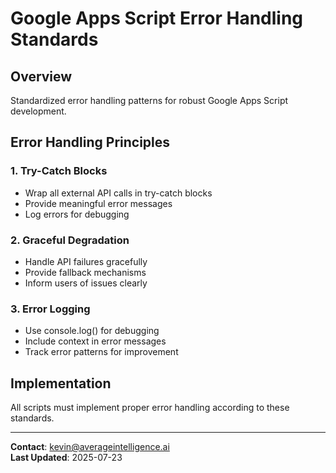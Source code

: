 # Google Apps Script Error Handling Standards

## Overview
Standardized error handling patterns for robust Google Apps Script development.

## Error Handling Principles

### 1. Try-Catch Blocks
- Wrap all external API calls in try-catch blocks
- Provide meaningful error messages
- Log errors for debugging

### 2. Graceful Degradation
- Handle API failures gracefully
- Provide fallback mechanisms
- Inform users of issues clearly

### 3. Error Logging
- Use console.log() for debugging
- Include context in error messages
- Track error patterns for improvement

## Implementation
All scripts must implement proper error handling according to these standards.

---
**Contact**: kevin@averageintelligence.ai  
**Last Updated**: 2025-07-23
